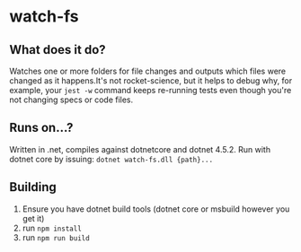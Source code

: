 # watch-fs

## What does it do?

Watches one or more folders for file changes and outputs which files were changed as it happens.It's not rocket-science, but it helps to debug why, for example, your `jest -w` command keeps re-running tests even though you're not changing specs or code files.

## Runs on...?
Written in .net, compiles against dotnetcore and dotnet 4.5.2. Run with dotnet core by issuing: `dotnet watch-fs.dll {path}...`

## Building
1. Ensure you have dotnet build tools (dotnet core or msbuild however you get it)
2. run `npm install`
3. run `npm run build`
